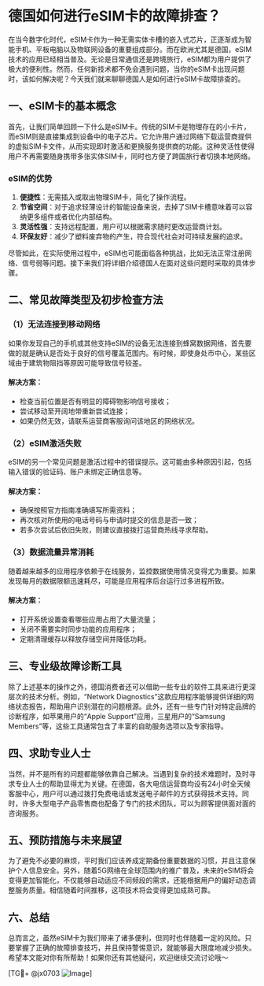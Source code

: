 # 德国如何进行eSIM卡的故障排查？

在当今数字化时代，eSIM卡作为一种无需实体卡槽的嵌入式芯片，正逐渐成为智能手机、平板电脑以及物联网设备的重要组成部分。而在欧洲尤其是德国，eSIM技术的应用已经相当普及。无论是日常通信还是跨境旅行，eSIM都为用户提供了极大的便利性。然而，任何新技术都不免会遇到问题，当你的eSIM卡出现问题时，该如何解决呢？今天我们就来聊聊德国人是如何进行eSIM卡故障排查的。

## 一、eSIM卡的基本概念

首先，让我们简单回顾一下什么是eSIM卡。传统的SIM卡是物理存在的小卡片，而eSIM则是直接集成到设备中的电子芯片。它允许用户通过网络下载运营商提供的虚拟SIM卡文件，从而实现即时激活和更换服务提供商的功能。这种灵活性使得用户不再需要随身携带多张实体SIM卡，同时也方便了跨国旅行者切换本地网络。

### eSIM的优势

1. **便捷性**：无需插入或取出物理SIM卡，简化了操作流程。
2. **节省空间**：对于追求轻薄设计的智能设备来说，去掉了SIM卡槽意味着可以容纳更多组件或者优化内部结构。
3. **灵活性强**：支持远程配置，用户可以根据需求随时更改运营商计划。
4. **环保友好**：减少了塑料废弃物的产生，符合现代社会对可持续发展的追求。

尽管如此，在实际使用过程中，eSIM也可能面临各种挑战，比如无法正常注册网络、信号弱等问题。接下来我们将详细介绍德国人在面对这些问题时采取的具体步骤。

## 二、常见故障类型及初步检查方法

### （1）无法连接到移动网络

如果你发现自己的手机或其他支持eSIM的设备无法连接到蜂窝数据网络，首先要做的就是确认是否处于良好的信号覆盖范围内。有时候，即使身处市中心，某些区域由于建筑物阻挡等原因可能导致信号较差。

#### 解决方案：
- 检查当前位置是否有明显的障碍物影响信号接收；
- 尝试移动至开阔地带重新尝试连接；
- 如果仍然无效，请联系运营商客服询问该地区的网络状况。

### （2）eSIM激活失败

eSIM的另一个常见问题是激活过程中的错误提示。这可能由多种原因引起，包括输入错误的验证码、账户未绑定正确信息等。

#### 解决方案：
- 确保按照官方指南准确填写所需资料；
- 再次核对所使用的电话号码与申请时提交的信息是否一致；
- 若多次尝试后依旧失败，则建议直接拨打运营商热线寻求帮助。

### （3）数据流量异常消耗

随着越来越多的应用程序依赖于在线服务，监控数据使用情况变得尤为重要。如果发现每月的数据限额迅速耗尽，可能是应用程序后台运行过多进程所致。

#### 解决方案：
- 打开系统设置查看哪些应用占用了大量流量；
- 关闭不需要实时同步功能的应用程序；
- 定期清理缓存以释放存储空间并降低功耗。

## 三、专业级故障诊断工具

除了上述基本的操作之外，德国消费者还可以借助一些专业的软件工具来进行更深层次的技术分析。例如，“Network Diagnostics”这款应用程序能够提供详细的网络状态报告，帮助用户识别潜在的问题根源。此外，还有一些专门针对特定品牌的诊断程序，如苹果用户的“Apple Support”应用，三星用户的“Samsung Members”等，这些工具通常包含了丰富的自助服务选项以及专家指导。

## 四、求助专业人士

当然，并不是所有的问题都能够依靠自己解决。当遇到复杂的技术难题时，及时寻求专业人士的帮助显得尤为关键。在德国，各大电信运营商均设有24小时全天候客服中心，用户可以通过拨打免费电话或发送电子邮件的方式获得技术支持。同时，许多大型电子产品零售商也配备了专门的技术团队，可以为顾客提供面对面的咨询服务。

## 五、预防措施与未来展望

为了避免不必要的麻烦，平时我们应该养成定期备份重要数据的习惯，并且注意保护个人信息安全。另外，随着5G网络在全球范围内的推广普及，未来的eSIM将会变得更加智能化，不仅能够自动适应不同频段的需求，还能根据用户的偏好动态调整服务质量。相信随着时间推移，这项技术将会变得更加成熟可靠。

## 六、总结

总而言之，虽然eSIM卡为我们带来了诸多便利，但同时也伴随着一定的风险。只要掌握了正确的故障排查技巧，并且保持警惕意识，就能够最大限度地减少损失。希望本文能对你有所帮助！如果你还有其他疑问，欢迎继续交流讨论哦～

[TG💪+ @jx0703 ![Image](https://github.com/user-attachments/assets/dbca1d08-cadb-493c-b0ec-ad6f7a83f270)]